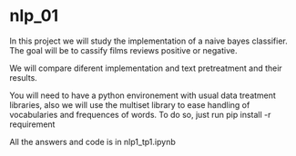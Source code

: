 # nlp_01
In this project we will study the implementation of a naive bayes classifier.
The goal will be to cassify films reviews positive or negative.

We will compare diferent implementation and text pretreatment and their results.

You will need to have a python environement with usual data treatment libraries, 
also we will use the multiset library to ease handling of vocabularies and frequences of words.
To do so, just run pip install -r requirement

All the answers and code is in nlp1_tp1.ipynb